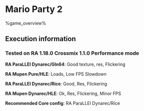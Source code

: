 # Mario Party 2 

%game_overview%

## Execution information

### Tested on RA 1.18.0 Crossmix 1.1.0 Performance mode

**RA ParaLLEl Dynarec/Gln64**: Good texture, res, Flickering

**RA Mupen Pure/HLE**: Loads, Low FPS Slowdown

**RA ParaLLEl Dynarec/Rice**: Good, Res, Flickering

**RA Mupen Dynarec/HLE**: Ok, Res, Flickering, Minor FPS

**Recommended Core config**: RA ParaLLEl Dynarec/Rice